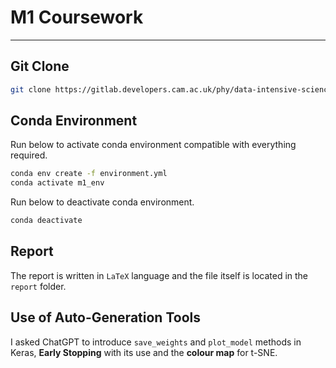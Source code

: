 # M1 Coursework

---------------

## Git Clone
```bash
git clone https://gitlab.developers.cam.ac.uk/phy/data-intensive-science-mphil/assessments/m1_coursework/yz929.git
```

## Conda Environment

Run below to activate conda environment compatible with everything required.
```bash
conda env create -f environment.yml
conda activate m1_env
```

Run below to deactivate conda environment.
```bash
conda deactivate
```

## Report

The report is written in `LaTeX` language and the file itself is located in the `report` folder.

## Use of Auto-Generation Tools
I asked ChatGPT to introduce `save_weights` and `plot_model` methods in Keras, **Early Stopping** with its use and the **colour map** for t-SNE.